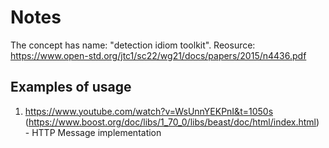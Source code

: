 # Notes

The concept has name: "detection idiom toolkit".
Reosurce: https://www.open-std.org/jtc1/sc22/wg21/docs/papers/2015/n4436.pdf

## Examples of usage

1. https://www.youtube.com/watch?v=WsUnnYEKPnI&t=1050s (https://www.boost.org/doc/libs/1_70_0/libs/beast/doc/html/index.html) - HTTP Message implementation
